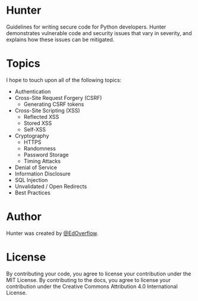 # Hunter

Guidelines for writing secure code for Python developers. Hunter demonstrates vulnerable code and security issues that vary in severity, and explains how these issues can be mitigated.

# Topics

I hope to touch upon all of the following topics:

* Authentication
* Cross-Site Request Forgery (CSRF)
	* Generating CSRF tokens
* Cross-Site Scripting (XSS)
	* Reflected XSS
	* Stored XSS
	* Self-XSS
* Cryptography
	* HTTPS
	* Randomness
	* Password Storage
	* Timing Attacks
* Denial of Service
* Information Disclosure
* SQL Injection
* Unvalidated / Open Redirects
* Best Practices

# Author

Hunter was created by [@EdOverflow](https://github.com/EdOverflow).

# License

By contributing your code, you agree to license your contribution under the MIT License. By contributing to the docs, you agree to license your contribution under the Creative Commons Attribution 4.0 International License.
